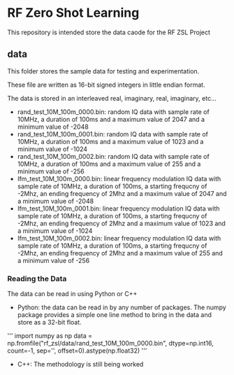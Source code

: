 # RF Zero Shot Learning
This repository is intended store the data caode for the RF ZSL Project

## data

This folder stores the sample data for testing and experimentation.

These file are written as 16-bit signed integers in little endian format.

The data is stored in an interleaved real, imaginary, real, imaginary, etc...

  - rand_test_10M_100m_0000.bin: random IQ data with sample rate of 10MHz, a duration of 100ms and a maximum value of 2047 and a minimum value of -2048
  - rand_test_10M_100m_0001.bin: random IQ data with sample rate of 10MHz, a duration of 100ms and a maximum value of 1023 and a minimum value of -1024
  - rand_test_10M_100m_0002.bin: random IQ data with sample rate of 10MHz, a duration of 100ms and a maximum value of 255 and a minimum value of -256
  - lfm_test_10M_100m_0000.bin: linear frequency modulation IQ data with sample rate of 10MHz, a duration of 100ms, a starting frequcny of -2Mhz, an ending frequency of 2Mhz and a maximum value of 2047 and a minimum value of -2048
  - lfm_test_10M_100m_0001.bin: linear frequency modulation IQ data with sample rate of 10MHz, a duration of 100ms, a starting frequcny of -2Mhz, an ending frequency of 2Mhz and a maximum value of 1023 and a minimum value of -1024
  - lfm_test_10M_100m_0002.bin: linear frequency modulation IQ data with sample rate of 10MHz, a duration of 100ms, a starting frequcny of -2Mhz, an ending frequency of 2Mhz and a maximum value of 255 and a minimum value of -256

### Reading the Data

The data can be read in using Python or C++

- Python: the data can be read in by any number of packages.  The numpy package provides a simple one line method to bring in the data and store as a 32-bit float.

'''
import numpy as np
data = np.fromfile("rf_zsl/data/rand_test_10M_100m_0000.bin", dtype=np.int16, count=-1, sep='', offset=0).astype(np.float32)
'''

- C++: The methodology is still being worked
